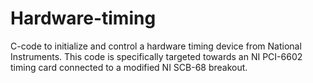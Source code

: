 # Hardware-timing
C-code to initialize and control a hardware timing device from National Instruments. This code is specifically targeted towards an NI PCI-6602 timing card connected to a modified NI SCB-68 breakout.
